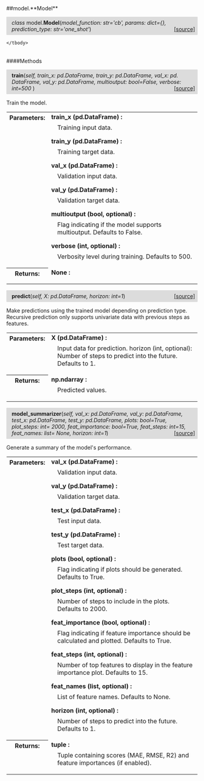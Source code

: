 <script src="https://cdn.mathjax.org/mathjax/latest/MathJax.js?config=TeX-AMS-MML_HTMLorMML" type="text/javascript"></script>

<link rel="stylesheet" href="https://assets.readthedocs.org/static/css/readthedocs-doc-embed.css" type="text/css" />

<style>
    a.src-href {
        float: right;
    }
    p.attr {
        margin-top: 0.5em;
        margin-left: 1em;
    }
    p.func-header {
        background-color: gainsboro;
        border-radius: 0.1em;
        padding: 0.5em;
        padding-left: 1em;
    }
    table.field-table {
        border-radius: 0.1em
    }
</style>##model.**Model**

<p class="func-header">
    <i>class</i> model.<b>Model</b>(<i>model_function: str='cb', params: dict={}, prediction_type: str='one_shot'</i>) <a class="src-href" target="_blank" href="https://github.com/atahanoezer/Wind.git/model.py#L10">[source]</a>
</p>



<table class="docutils field-list field-table" frame="void" rules="none">
    <col class="field-name" />
    <col class="field-body" />
    <tbody valign="top">
        
    </tbody>
</table>



####Methods



<p class="func-header">
    <i></i> <b>train</b>(<i>self, train_x: pd.DataFrame, train_y: pd.DataFrame, val_x: pd. DataFrame, val_y: pd.DataFrame, multioutput: bool=False, verbose: int=500 </i>) <a class="src-href" target="_blank" href="https://github.com/atahanoezer/Wind.git/model.py#L56">[source]</a>
</p>

Train the model.

<table class="docutils field-list field-table" frame="void" rules="none">
    <col class="field-name" />
    <col class="field-body" />
    <tbody valign="top">
        <tr class="field">
    <th class="field-name"><b>Parameters:</b></td>
    <td class="field-body" width="100%"><b>train_x (pd.DataFrame) : <i></i></b>
<p class="attr">
    Training input data.
</p>
<b>train_y (pd.DataFrame) : <i></i></b>
<p class="attr">
    Training target data.
</p>
<b>val_x (pd.DataFrame) : <i></i></b>
<p class="attr">
    Validation input data.
</p>
<b>val_y (pd.DataFrame) : <i></i></b>
<p class="attr">
    Validation target data.
</p>
<b>multioutput (bool, optional) : <i></i></b>
<p class="attr">
    Flag indicating if the model supports multioutput. Defaults to False.
</p>
<b>verbose (int, optional) : <i></i></b>
<p class="attr">
    Verbosity level during training. Defaults to 500.
</p></td>
</tr>
<tr class="field">
    <th class="field-name"><b>Returns:</b></td>
    <td class="field-body" width="100%"><b>None : <i></i></b>
<p class="attr">
    
</p></td>
</tr>
    </tbody>
</table>





<p class="func-header">
    <i></i> <b>predict</b>(<i>self, X: pd.DataFrame, horizon: int=1</i>) <a class="src-href" target="_blank" href="https://github.com/atahanoezer/Wind.git/model.py#L99">[source]</a>
</p>

Make predictions using the trained model depending on prediction type.
Recursive prediction only supports univariate data with previous steps as features.

<table class="docutils field-list field-table" frame="void" rules="none">
    <col class="field-name" />
    <col class="field-body" />
    <tbody valign="top">
        <tr class="field">
    <th class="field-name"><b>Parameters:</b></td>
    <td class="field-body" width="100%"><b>X (pd.DataFrame) : <i></i></b>
<p class="attr">
    Input data for prediction. horizon (int, optional): Number of steps to predict into the future. Defaults to 1.
</p></td>
</tr>
<tr class="field">
    <th class="field-name"><b>Returns:</b></td>
    <td class="field-body" width="100%"><b>np.ndarray : <i></i></b>
<p class="attr">
    Predicted values.
</p></td>
</tr>
    </tbody>
</table>





<p class="func-header">
    <i></i> <b>model_summarizer</b>(<i>self, val_x: pd.DataFrame, val_y: pd.DataFrame, test_x: pd.DataFrame, test_y: pd.DataFrame, plots: bool=True, plot_steps: int= 2000, feat_importance: bool=True, feat_steps: int=15, feat_names: list= None, horizon: int=1</i>) <a class="src-href" target="_blank" href="https://github.com/atahanoezer/Wind.git/model.py#L134">[source]</a>
</p>

Generate a summary of the model's performance.

<table class="docutils field-list field-table" frame="void" rules="none">
    <col class="field-name" />
    <col class="field-body" />
    <tbody valign="top">
        <tr class="field">
    <th class="field-name"><b>Parameters:</b></td>
    <td class="field-body" width="100%"><b>val_x (pd.DataFrame) : <i></i></b>
<p class="attr">
    Validation input data.
</p>
<b>val_y (pd.DataFrame) : <i></i></b>
<p class="attr">
    Validation target data.
</p>
<b>test_x (pd.DataFrame) : <i></i></b>
<p class="attr">
    Test input data.
</p>
<b>test_y (pd.DataFrame) : <i></i></b>
<p class="attr">
    Test target data.
</p>
<b>plots (bool, optional) : <i></i></b>
<p class="attr">
    Flag indicating if plots should be generated. Defaults to True.
</p>
<b>plot_steps (int, optional) : <i></i></b>
<p class="attr">
    Number of steps to include in the plots. Defaults to 2000.
</p>
<b>feat_importance (bool, optional) : <i></i></b>
<p class="attr">
    Flag indicating if feature importance should be calculated and plotted. Defaults to True.
</p>
<b>feat_steps (int, optional) : <i></i></b>
<p class="attr">
    Number of top features to display in the feature importance plot. Defaults to 15.
</p>
<b>feat_names (list, optional) : <i></i></b>
<p class="attr">
    List of feature names. Defaults to None.
</p>
<b>horizon (int, optional) : <i></i></b>
<p class="attr">
    Number of steps to predict into the future. Defaults to 1.
</p></td>
</tr>
<tr class="field">
    <th class="field-name"><b>Returns:</b></td>
    <td class="field-body" width="100%"><b>tuple : <i></i></b>
<p class="attr">
    Tuple containing scores (MAE, RMSE, R2) and feature importances (if enabled).
</p></td>
</tr>
    </tbody>
</table>


